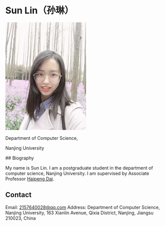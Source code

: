 <h1>Sun Lin（孙琳）</h1>
<td width="25%">
    <img src="/zhenjianzhao.jpg" width="50%">      
</td>
<p>Department of Computer Science,</p>
<p>Nanjing University</p>
## Biography

My name is Sun Lin. I am a postgraduate student in the department of computer science, Nanjing University. I am supervised by Associate Professor [Haipeng Dai](https://cs.nju.edu.cn/daihp/).

## Contact

Email: 2157640028@qq.com
Address: Department of Computer Science, Nanjing University, 163 Xianlin Avenue, Qixia District, Nanjing, Jiangsu 210023, China
